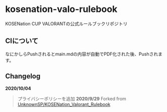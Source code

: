 # kosenation-valo-rulebook
KOSENation CUP VALORANTの公式ルールブックリポジトリ

## CIについて
なにかしらPushされるとmain.mdの内容が自動でPDF化された後、Pushされます。

## Changelog
**2020/10/04**
>プライバシーポリシーを追加
**2020/9/29**
>Forked from [UnknownSP/KOSENation_Valorant_Rulebook
](https://github.com/UnknownSP/KOSENation_Valorant_Rulebook)
